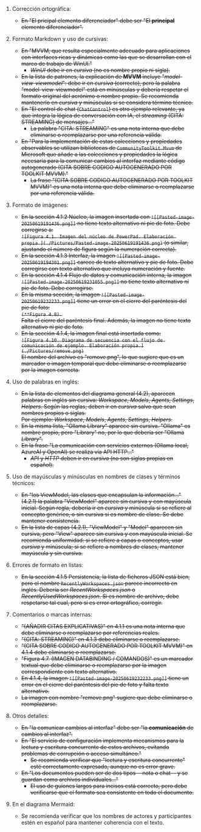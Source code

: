 1. Corrección ortográfica:  
   - ~~En "El pricipal elemento diferenciador" debe ser "El **principal** elemento diferenciador".~~

2. Formato Markdown y uso de cursivas:  
   - ~~En "MVVM, que resulta especialmente adecuado para aplicaciones con interfaces ricas y dinámicas como las que se desarrollan con el marco de trabajo de WinUI."~~  
     - ~~*WinUI* debe ir en *cursiva* (no es nombre propio ni sigla).~~  
   - ~~En la lista de patrones, la explicación de **MVVM** incluye "*model-view-viewmodel*": debe ir en *cursiva* (correcto), pero la palabra "model-view-viewmodel" está en minúsculas y debería respetar el formato original del acrónimo o nombre propio. Se recomienda mantenerlo en *cursiva* y minúsculas si se considera término técnico.~~  
   - ~~En "El control de chat (`ChatControl`) es otro ejemplo relevante, ya que integra la lógica de conversación con IA, el *streaming* (CITA: STREAMING) de mensajes..."~~  
     - ~~La palabra "CITA: STREAMING" es una nota interna que debe eliminarse o reemplazarse por una referencia válida.~~  
   - ~~En "Para la implementación de estas colecciones y propiedades observables se utilizan bibliotecas de `CommunityToolkit.Mvvm` de Microsoft que añade a las colecciones y propiedades la lógica necesaria para la comunicar cambios al interfaz mediante código autogenerado (CITA SOBRE CODIGO AUTOGENERADO POR TOOLKIT MVVM)."~~  
     - ~~La frase "(CITA SOBRE CODIGO AUTOGENERADO POR TOOLKIT MVVM)" es una nota interna que debe eliminarse o reemplazarse por una referencia válida.~~

3. Formato de imágenes:  
   - ~~En la sección 4.1.2 Núcleo, la imagen insertada con `![[Pasted-image-20250619191436.png]]` no tiene texto alternativo ni pie de foto. Debe corregirse a:~~  
     ~~`![Figura 4.1. Imagen del núcleo de PowerPad. Elaboración propia.](./Pictures/Pasted-image-20250619191436.png)` (o similar, ajustando el número de figura según la numeración correcta).~~  
   - ~~En la sección 4.1.3 Interfaz, la imagen `![[Pasted-image-20250619194301.png]]` carece de texto alternativo y pie de foto. Debe corregirse con texto alternativo que incluya numeración y fuente.~~  
   - ~~En la sección 4.1.4 Flujo de datos y comunicación interna, la imagen `![[Pasted-image-20250619231055.png]]` no tiene texto alternativo ni pie de foto. Debe corregirse.~~  
   - ~~En la misma sección, la imagen `![[Pasted-image-20250619232233.png]]` tiene un error en el cierre del paréntesis del pie de foto:~~  
     ~~`(**Figura 4.8).`~~  
     ~~Falta el cierre del paréntesis final. Además, la imagen no tiene texto alternativo ni pie de foto.~~  
   - ~~En la sección 4.1.4, la imagen final está insertada como:~~  
     ~~`![Figura 4.10. Diagrama de secuencia con el flujo de comunicación de ejemplo. Elaboración propia.](./Pictures/remove.png)`~~  
     ~~El nombre del archivo es "remove.png", lo que sugiere que es un marcador o imagen temporal que debe eliminarse o reemplazarse por la imagen correcta.~~

4. Uso de palabras en inglés:  
   - ~~En la lista de elementos del diagrama general (4.2), aparecen palabras en inglés sin cursiva: *Workspace*, *Models*, *Agents*, *Settings*, *Helpers*. Según las reglas, deben ir en *cursiva* salvo que sean nombres propios o siglas.~~  
     ~~Por ejemplo: *Workspace*, *Models*, *Agents*, *Settings*, *Helpers*.~~  
   - ~~En la misma lista, "Ollama Library" aparece sin cursiva. "Ollama" es nombre propio, pero "Library" no, por lo que debería ser "Ollama *Library*".~~  
   - ~~En la frase "La comunicación con servicios externos (Ollama local, AzureAI y OpenAI) se realiza vía API HTTP..."~~  
     - ~~*API* y *HTTP* deben ir en *cursiva* (no son siglas propias en español).~~

5. Uso de mayúsculas y minúsculas en nombres de clases y términos técnicos:  
   - ~~En "los ViewModel, las clases que encapsulan la información..." (4.2.1) la palabra "ViewModel" aparece sin cursiva y con mayúscula inicial. Según regla, debería ir en *cursiva* y minúscula si se refiere al concepto genérico, o sin cursiva si es nombre de clase. Se debe mantener consistencia.~~  
   - ~~En la lista de capas (4.2.1), "ViewModel" y "Model" aparecen sin cursiva, pero "View" aparece sin cursiva y con mayúscula inicial. Se recomienda uniformidad: si se refiere a capas o conceptos, usar *cursiva* y minúscula; si se refiere a nombres de clases, mantener mayúscula y sin cursiva.~~

6. Errores de formato en listas:  
   - ~~En la sección 4.1.5 Persistencia, la lista de ficheros JSON está bien, pero el nombre `RecentlyWorkspaces.json` parece incorrecto en inglés. Debería ser *RecentWorkspaces.json* o *RecentlyUsedWorkspaces.json*. Si es nombre de archivo, debe respetarse tal cual, pero si es error ortográfico, corregir.~~

7. Comentarios o marcas internas:  
   - ~~"(AÑADIR CITAS EXPLICATIVAS)" en 4.1.1 es una nota interna que debe eliminarse o reemplazarse por referencias reales.~~  
   - ~~"(CITA: STREAMING)" en 4.1.3 debe eliminarse o reemplazarse.~~  
   - ~~"(CITA SOBRE CODIGO AUTOGENERADO POR TOOLKIT MVVM)" en 4.1.4 debe eliminarse o reemplazarse.~~  
   - ~~"Figura 4.7. (IMAGEN DATABINDING / COMANDOS)" es un marcador textual que debe eliminarse o reemplazarse por la imagen correspondiente con texto alternativo.~~  
   - ~~En 4.1.4, la imagen `![[Pasted-image-20250619232233.png]]` tiene un error en el cierre del paréntesis del pie de foto y falta texto alternativo.~~  
   - ~~La imagen con nombre "remove.png" sugiere que debe eliminarse o reemplazarse.~~

8. Otros detalles:  
   - ~~En "la comunicar cambios al interfaz" debe ser "la **comunicación** de cambios al interfaz".~~  
   - ~~En "El servicio de configuración implementa mecanismos para la lectura y escritura concurrente de estos archivos, evitando problemas de corrupción o acceso simultáneo."~~  
     - ~~Se recomienda verificar que "lectura y escritura concurrente" esté correctamente expresado, aunque no es error grave.~~  
   - ~~En "Los documentos pueden ser de dos tipos —nota o chat— y se guardan como archivos individuales..."~~  
     - ~~El uso de guiones largos para incisos está correcto, pero debe verificarse que el formato sea consistente en todo el documento.~~

9. En el diagrama Mermaid:  
   - Se recomienda verificar que los nombres de actores y participantes estén en español para mantener coherencia con el texto.